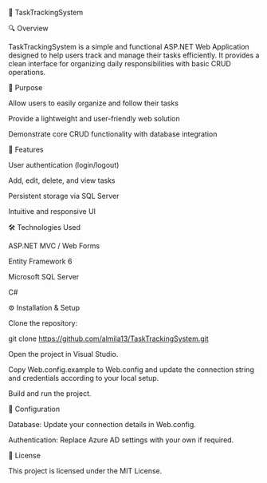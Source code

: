 📌 TaskTrackingSystem

🔍 Overview

TaskTrackingSystem is a simple and functional ASP.NET Web Application designed to help users track and manage their tasks efficiently.
It provides a clean interface for organizing daily responsibilities with basic CRUD operations.

🎯 Purpose

Allow users to easily organize and follow their tasks

Provide a lightweight and user-friendly web solution

Demonstrate core CRUD functionality with database integration

🚀 Features

User authentication (login/logout)

Add, edit, delete, and view tasks

Persistent storage via SQL Server

Intuitive and responsive UI

🛠️ Technologies Used

ASP.NET MVC / Web Forms

Entity Framework 6

Microsoft SQL Server

C#

⚙️ Installation & Setup

Clone the repository:

git clone https://github.com/almila13/TaskTrackingSystem.git


Open the project in Visual Studio.

Copy Web.config.example to Web.config and update the connection string and credentials according to your local setup.

Build and run the project.

📂 Configuration

Database: Update your connection details in Web.config.

Authentication: Replace Azure AD settings with your own if required.

📜 License

This project is licensed under the MIT License.
